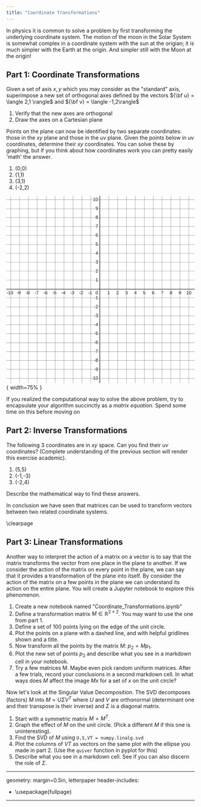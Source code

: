 ```yaml
---
title: "Coordinate Transformations"
---
```



In physics it is common to solve a problem by first transforming the underlying coordinate system. The motion of the moon in the Solar System is somewhat complex in a coordinate system with the sun at the origian; it is much simpler with the Earth at the origin. And simpler still with the Moon at the origin!

## Part 1: Coordinate Transformations

Given a set of axis $x,y$ which you may consider as the "standard" axis, superimpose a new set of orthogonal axes defined by the vectors ${\bf u} = \langle 2,1 \rangle$ and ${\bf v} = \langle -1,2\rangle$

1. Verify that the new axes are orthogonal
2. Draw the axes on a Cartesian plane

Points on the plane can now be identified by two separate coordinates: those in the $xy$ plane and those in the $uv$ plane. Given the points below in $uv$ coordinates, determine their $xy$ coordinates. You can solve these by graphing, but if you think about how coordinates work you can pretty easily 'math' the answer.

1. (0,0)
2. (1,1)
3. (3,1)
4. (-2,2)

![Cartesian Graph](graph-10x10.png){ width=75% }

If you realized the computational way to solve the above problem, try to encapsulate your algorithm succinctly as a *matrix equation*.  Spend some time on this before moving on

## Part 2: Inverse Transformations

The following 3 coordinates are in $xy$ space. Can you find their $uv$ coordinates? (Complete understanding of the previous section will render this exercise academic).

1. (5,5)
2. (-1,-3)
3. (-2,4)

Describe the mathematical way to find these answers.


In conclusion we have seen that matrices can be used to transform vectors between two related coordinate systems.

\clearpage
## Part 3: Linear Transformations

Another way to interpret the action of a matrix on a vector is to say that the matrix transforms the vector from one place in the plane to another. If we consider the action of the matrix on every point in the plane, we can say that it provides a transformation of the plane into itself. By consider the action of the matrix on a few points in the plane we can understand its action on the entire plane. You will create a Jupyter notebook to explore this phenomenon.

1. Create a new notebook named "Coordinate_Transformations.ipynb"
1. Define a transformation matrix $M \in \mathbb{R}^{2 \times 2}$. You may want to use the one from part 1.
2. Define a set of 100 points lying on the edge of the unit circle.
3. Plot the points on a plane with a dashed line, and with helpful gridlines shown and a title.
4. Now transform all the points by the matrix $M$: $p_2 = M{p_1}$.
5. Plot the new set of points $p_2$ and describe what you see in a markdown cell in your notebook.
6. Try a few matrices M. Maybe even pick random uniform matrices. After a few trials, record your conclusions in a second markdown cell. In
what ways does $M$ affect the image $Mx$ for a set of $x$ on the unit circle?

Now let's look at the Singular Value Decomposition. The SVD decomposes (factors) $M$ into $M = U \Sigma V^T$ where $U$ and $V$ are
orthonormal (determinant one and their transpose is their inverse) and $\Sigma$ is a diagonal matrix.

1. Start with a symmetric matrix $M = M^T$.
2. Graph the effect of $M$ on the unit circle. (Pick a different $M$ if this one is uninteresting).
3. Find the SVD of $M$ using `U,S,VT = numpy.linalg.svd`
4. Plot the columns of $VT$ as vectors on the same plot with the ellipse you made in part 2. (Use the `quiver` function in pyplot for this)
5. Describe what you see in a markdown cell. See if you can also discern the role of $\Sigma$.

---
geometry: margin=0.5in, letterpaper
header-includes:
  - \usepackage{fullpage}
---